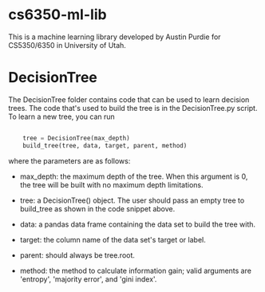 # cs6350-ml-lib

This is a machine learning library developed by Austin Purdie for CS5350/6350 in University of Utah.

# DecisionTree

The DecisionTree folder contains code that can be used to learn decision trees. The code that's used to build the tree is in the DecisionTree.py script. To learn a new tree, you can run 

```python

    tree = DecisionTree(max_depth)
    build_tree(tree, data, target, parent, method)

```

where the parameters are as follows:

- max_depth: the maximum depth of the tree. When this argument is 0, the tree will be built with no maximum depth limitations.

- tree: a DecisionTree() object. The user should pass an empty tree to build_tree as shown in the code snippet above.

- data: a pandas data frame containing the data set to build the tree with. 

- target: the column name of the data set's target or label.

- parent: should always be tree.root.

- method: the method to calculate information gain; valid arguments are 'entropy', 'majority error', and 'gini index'.
